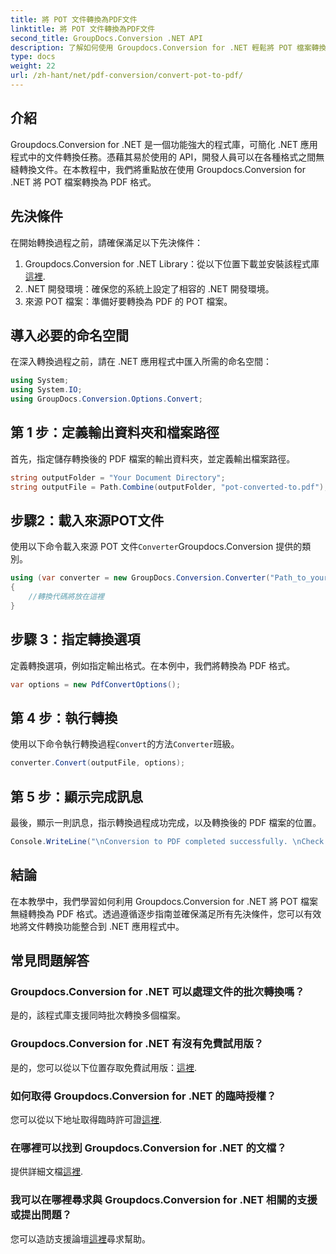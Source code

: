 ```yaml
---
title: 將 POT 文件轉換為PDF文件
linktitle: 將 POT 文件轉換為PDF文件
second_title: GroupDocs.Conversion .NET API
description: 了解如何使用 Groupdocs.Conversion for .NET 輕鬆將 POT 檔案轉換為 PDF。透過這種易於遵循的方法簡化您的文件轉換任務。
type: docs
weight: 22
url: /zh-hant/net/pdf-conversion/convert-pot-to-pdf/
---
```

## 介紹
Groupdocs.Conversion for .NET 是一個功能強大的程式庫，可簡化 .NET 應用程式中的文件轉換任務。憑藉其易於使用的 API，開發人員可以在各種格式之間無縫轉換文件。在本教程中，我們將重點放在使用 Groupdocs.Conversion for .NET 將 POT 檔案轉換為 PDF 格式。
## 先決條件
在開始轉換過程之前，請確保滿足以下先決條件：
1.  Groupdocs.Conversion for .NET Library：從以下位置下載並安裝該程式庫[這裡](https://releases.groupdocs.com/conversion/net/).
2. .NET 開發環境：確保您的系統上設定了相容的 .NET 開發環境。
3. 來源 POT 檔案：準備好要轉換為 PDF 的 POT 檔案。

## 導入必要的命名空間
在深入轉換過程之前，請在 .NET 應用程式中匯入所需的命名空間：
```csharp
using System;
using System.IO;
using GroupDocs.Conversion.Options.Convert;
```
## 第 1 步：定義輸出資料夾和檔案路徑
首先，指定儲存轉換後的 PDF 檔案的輸出資料夾，並定義輸出檔案路徑。
```csharp
string outputFolder = "Your Document Directory";
string outputFile = Path.Combine(outputFolder, "pot-converted-to.pdf");
```
## 步驟2：載入來源POT文件
使用以下命令載入來源 POT 文件`Converter`Groupdocs.Conversion 提供的類別。
```csharp
using (var converter = new GroupDocs.Conversion.Converter("Path_to_your_POT_file.pot"))
{
    //轉換代碼將放在這裡
}
```
## 步驟 3：指定轉換選項
定義轉換選項，例如指定輸出格式。在本例中，我們將轉換為 PDF 格式。
```csharp
var options = new PdfConvertOptions();
```
## 第 4 步：執行轉換
使用以下命令執行轉換過程`Convert`的方法`Converter`班級。
```csharp
converter.Convert(outputFile, options);
```
## 第 5 步：顯示完成訊息
最後，顯示一則訊息，指示轉換過程成功完成，以及轉換後的 PDF 檔案的位置。
```csharp
Console.WriteLine("\nConversion to PDF completed successfully. \nCheck output in {0}", outputFolder);
```

## 結論
在本教學中，我們學習如何利用 Groupdocs.Conversion for .NET 將 POT 檔案無縫轉換為 PDF 格式。透過遵循逐步指南並確保滿足所有先決條件，您可以有效地將文件轉換功能整合到 .NET 應用程式中。
## 常見問題解答
### Groupdocs.Conversion for .NET 可以處理文件的批次轉換嗎？
是的，該程式庫支援同時批次轉換多個檔案。
### Groupdocs.Conversion for .NET 有沒有免費試用版？
是的，您可以從以下位置存取免費試用版：[這裡](https://releases.groupdocs.com/).
### 如何取得 Groupdocs.Conversion for .NET 的臨時授權？
您可以從以下地址取得臨時許可證[這裡](https://purchase.groupdocs.com/temporary-license/).
### 在哪裡可以找到 Groupdocs.Conversion for .NET 的文檔？
提供詳細文檔[這裡](https://reference.groupdocs.com/conversion/net/).
### 我可以在哪裡尋求與 Groupdocs.Conversion for .NET 相關的支援或提出問題？
您可以造訪支援論壇[這裡](https://forum.groupdocs.com/c/conversion/11)尋求幫助。